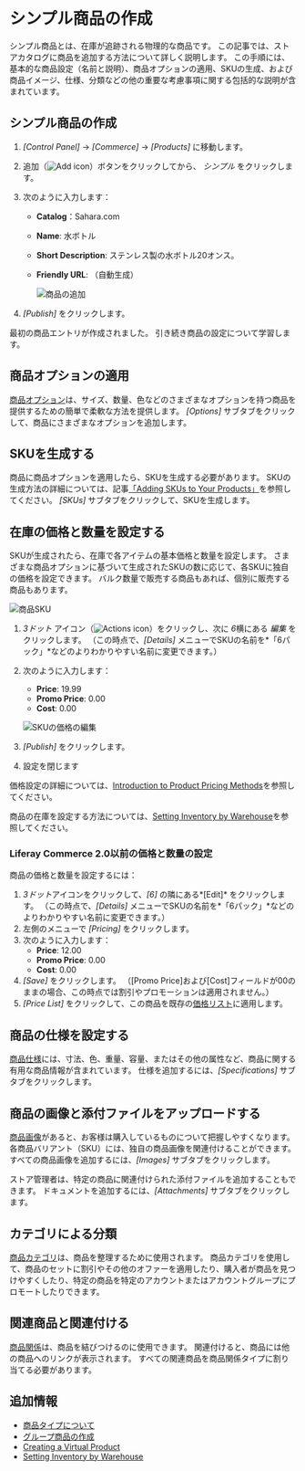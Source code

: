 # シンプル商品の作成

シンプル商品とは、在庫が追跡される物理的な商品です。 この記事では、ストアカタログに商品を追加する方法について詳しく説明します。 この手順には、基本的な商品設定（名前と説明）、商品オプションの適用、SKUの生成、および商品イメージ、仕様、分類などの他の重要な考慮事項に関する包括的な説明が含まれています。

## シンプル商品の作成

1.  *[Control Panel]* → *[Commerce]* → *[Products]* に移動します。

2.  追加（![Add icon](../../../images/icon-add.png)）ボタンをクリックしてから、 *シンプル* をクリックします。

3.  次のように入力します：

      - **Catalog**：Sahara.com

      - **Name**: 水ボトル

      - **Short Description**: ステンレス製の水ボトル20オンス。

      - **Friendly URL**: （自動生成）

        ![商品の追加](./creating-a-simple-product/images/01.png)

4.  *[Publish]* をクリックします。

最初の商品エントリが作成されました。 引き続き商品の設定について学習します。

## 商品オプションの適用

[商品オプション](../products/customizing-your-product-with-product-options.md)は、サイズ、数量、色などのさまざまなオプションを持つ商品を提供するための簡単で柔軟な方法を提供します。 *[Options]* サブタブをクリックして、商品にさまざまなオプションを追加します。

## SKUを生成する

商品に商品オプションを適用したら、SKUを生成する必要があります。 SKUの生成方法の詳細については、記事[「Adding SKUs to Your Products」](../products/adding-skus-to-your-products.md)を参照してください。 *[SKUs]* サブタブをクリックして、SKUを生成します。

## 在庫の価格と数量を設定する

SKUが生成されたら、在庫で各アイテムの基本価格と数量を設定します。 さまざまな商品オプションに基づいて生成されたSKUの数に応じて、各SKUに独自の価格を設定できます。 バルク数量で販売する商品もあれば、個別に販売する商品もあります。

![商品SKU](./creating-a-simple-product/images/02.png)

1.  *3ドット* アイコン（![Actions icon](../../../images/icon-actions.png)）をクリックし、次に *6*横にある *編集* をクリックします。 （この時点で、*[Details]* メニューでSKUの名前を*「6パック」*などのよりわかりやすい名前に変更できます。）

2.  次のように入力します：

      - **Price**: 19.99
      - **Promo Price**: 0.00
      - **Cost**: 0.00

    ![SKUの価格の編集](./creating-a-simple-product/images/03.png)

3.  *[Publish]* をクリックします。

4.  設定を閉じます

価格設定の詳細については、[Introduction to Product Pricing Methods](../../managing-prices/introduction-to-product-pricing-methods.md)を参照してください。

商品の在庫を設定する方法については、[Setting Inventory by Warehouse](../../managing-inventory/setting-inventory-by-warehouse.md)を参照してください。

### Liferay Commerce 2.0以前の価格と数量の設定

商品の価格と数量を設定するには：

1.  *3ドット*アイコンをクリックして、*[6]* の隣にある*[Edit]* をクリックします。 （この時点で、*[Details]* メニューでSKUの名前を*「6パック」*などのよりわかりやすい名前に変更できます。）
2.  左側のメニューで *[Pricing]* をクリックします。
3.  次のように入力します：
      - **Price**: 12.00
      - **Promo Price**: 0.00
      - **Cost**: 0.00
4.  *[Save]* をクリックします。 （[Promo Price]および[Cost]フィールドが00のままの場合、この時点では割引やプロモーションは適用されません。）
5.  *[Price List]* をクリックして、この商品を既存の[価格リスト](../../managing-prices/adding-products-to-a-price-list.md)に適用します。

## 商品の仕様を設定する

[商品仕様](../products/specifications.md)には、寸法、色、重量、容量、またはその他の属性など、商品に関する有用な商品情報が含まれています。 仕様を追加するには、*[Specifications]* サブタブをクリックします。

## 商品の画像と添付ファイルをアップロードする

[商品画像](../products/product-images.md)があると、お客様は購入しているものについて把握しやすくなります。 各商品バリアント（SKU）には、独自の商品画像を関連付けることができます。 すべての商品画像を追加するには、*[Images]* サブタブをクリックします。

ストア管理者は、特定の商品に関連付けられた添付ファイルを追加することもできます。 ドキュメントを追加するには、*[Attachments]* サブタブをクリックします。

## カテゴリによる分類

[商品カテゴリ](../products/creating-a-new-product-category.md)は、商品を整理するために使用されます。 商品カテゴリを使用して、商品のセットに割引やその他のオファーを適用したり、購入者が商品を見つけやすくしたり、特定の商品を特定のアカウントまたはアカウントグループにプロモートしたりできます。

## 関連商品と関連付ける

[商品関係](../products/related-products-up-sells-and-cross-sells.md)は、商品を結びつけるのに使用できます。 関連付けると、商品には他の商品へのリンクが表示されます。 すべての関連商品を商品関係タイプに割り当てる必要があります。

## 追加情報

  - [商品タイプについて](./introduction-to-product-types.md)
  - [グループ商品の作成](./creating-a-grouped-product.md)
  - [Creating a Virtual Product](./creating-a-virtual-product.md)
  - [Setting Inventory by Warehouse](../../managing-inventory/setting-inventory-by-warehouse.md)
